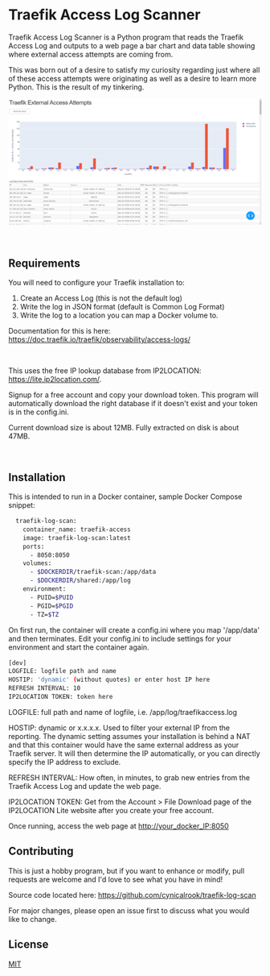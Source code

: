 # Traefik Access Log Scanner

Traefik Access Log Scanner is a Python program that reads the Traefik Access Log and outputs
to a web page a bar chart and data table showing where external access attempts are coming from.

This was born out of a desire to satisfy my curiosity regarding just where all of these access
attempts were originating as well as a desire to learn more Python.  This is the result of my tinkering.

![alt text](https://github.com/cynicalrook/traefik-log-scan/blob/main/traefikscanlog.png?raw=true)

&nbsp;&nbsp;

## Requirements

You will need to configure your Traefik installation to:

1) Create an Access Log (this is not the default log)
2) Write the log in JSON format (default is Common Log Format)
3) Write the log to a location you can map a Docker volume to.

Documentation for this is here: <https://doc.traefik.io/traefik/observability/access-logs/>

&nbsp;&nbsp;

This uses the free IP lookup database from IP2LOCATION: <https://lite.ip2location.com/>.

Signup for a free account and copy your download token.  This program will automatically download
the right database if it doesn't exist and your token is in the config.ini.  

Current download size is about 12MB.  Fully extracted on disk is about 47MB.

&nbsp;&nbsp;

## Installation

This is intended to run in a Docker container, sample Docker Compose snippet:

```bash
  traefik-log-scan:
    container_name: traefik-access
    image: traefik-log-scan:latest
    ports:
      - 8050:8050
    volumes:
      - $DOCKERDIR/traefik-scan:/app/data
      - $DOCKERDIR/shared:/app/log
    environment:
      - PUID=$PUID
      - PGID=$PGID
      - TZ=$TZ

```

On first run, the container will create a config.ini where you map '/app/data' and then terminates.
Edit your config.ini to include settings for your environment and start the container again.

```bash
[dev]
LOGFILE: logfile path and name
HOSTIP: 'dynamic' (without quotes) or enter host IP here
REFRESH INTERVAL: 10
IP2LOCATION TOKEN: token here
```

LOGFILE: full path and name of logfile, i.e. /app/log/traefikaccess.log

HOSTIP: dynamic or x.x.x.x.  Used to filter your external IP from the reporting.  The dynamic setting
assumes your installation is behind a NAT and that this container would have the same external address
as your Traefik server.  It will then determine the IP automatically, or you can directly specify the
IP address to exclude.

REFRESH INTERVAL: How often, in minutes, to grab new entries from the Traefik Access Log and update
the web page.

IP2LOCATION TOKEN: Get from the Account > File Download page of the IP2LOCATION Lite website after
you create your free account.

Once running, access the web page at <http://your_docker_IP:8050>

## Contributing

This is just a hobby program, but if you want to enhance or modify, pull requests are welcome and I'd love to see what you have in mind!

Source code located here: <https://github.com/cynicalrook/traefik-log-scan>

For major changes, please open an issue first to discuss what you would like to change.

## License

[MIT](https://choosealicense.com/licenses/mit/)
